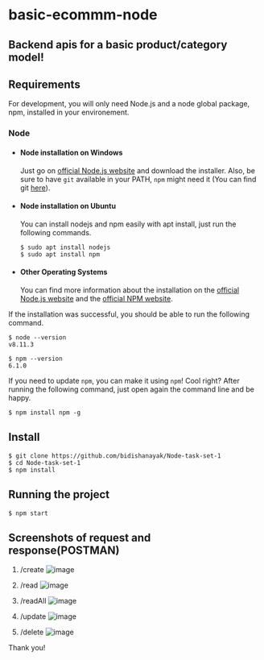 # basic-ecommm-node

Backend apis for a basic product/category model!
---
## Requirements

For development, you will only need Node.js and a node global package, npm, installed in your environement.

### Node
- #### Node installation on Windows

  Just go on [official Node.js website](https://nodejs.org/) and download the installer.
Also, be sure to have `git` available in your PATH, `npm` might need it (You can find git [here](https://git-scm.com/)).

- #### Node installation on Ubuntu

  You can install nodejs and npm easily with apt install, just run the following commands.

      $ sudo apt install nodejs
      $ sudo apt install npm

- #### Other Operating Systems
  You can find more information about the installation on the [official Node.js website](https://nodejs.org/) and the [official NPM website](https://npmjs.org/).

If the installation was successful, you should be able to run the following command.

    $ node --version
    v8.11.3

    $ npm --version
    6.1.0

If you need to update `npm`, you can make it using `npm`! Cool right? After running the following command, just open again the command line and be happy.

    $ npm install npm -g

###

## Install

    $ git clone https://github.com/bidishanayak/Node-task-set-1
    $ cd Node-task-set-1
    $ npm install

## Running the project

    $ npm start

## Screenshots of request and response(POSTMAN)
1. /create
![image](https://user-images.githubusercontent.com/93401049/139524414-854ab3ce-d3b7-420f-89e5-6bcaf4694f8a.png)

2. /read
![image](https://user-images.githubusercontent.com/93401049/139524429-ddbc8771-ccea-434f-b4aa-1e4e48e1fd69.png)

3. /readAll
![image](https://user-images.githubusercontent.com/93401049/139524446-58f1c182-8006-4b91-88cd-bc273fda6af8.png)

4. /update
![image](https://user-images.githubusercontent.com/93401049/139524456-e817e7d0-8e5b-4855-b6ad-2f88f94d6e98.png)

5. /delete
![image](https://user-images.githubusercontent.com/93401049/139524463-e21b3c38-6cdd-494a-bb2b-ce86c00a4880.png)


Thank you!
